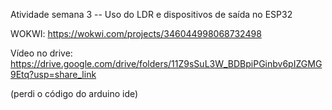 Atividade semana 3 -- Uso do LDR e dispositivos de saída no ESP32

WOKWI:
https://wokwi.com/projects/346044998068732498

Vídeo no drive:
https://drive.google.com/drive/folders/11Z9sSuL3W_BDBpiPGinbv6pIZGMG9Etq?usp=share_link

(perdi o código do arduino ide)